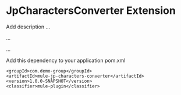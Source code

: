 # JpCharactersConverter Extension

Add description ...


...


...


Add this dependency to your application pom.xml

```
<groupId>com.demo-group</groupId>
<artifactId>mule-jp-characters-converter</artifactId>
<version>1.0.0-SNAPSHOT</version>
<classifier>mule-plugin</classifier>
```
